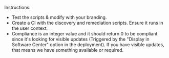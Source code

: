 Instructions:
- Test the scripts & modify with your branding.
- Create a CI with the discovery and remediation scripts. Ensure it runs in the user context.
- Compliance is an integer value and it should return 0 to be compliant since it's looking for visible updates (Triggered by the "Display in Software Center" option in the deployment). If you have visible updates, that means we have something available or required.
